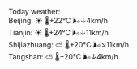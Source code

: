 Today weather:  
Beijing: ☀️   🌡️+22°C 🌬️↓4km/h  
Tianjin: ☀️   🌡️+24°C 🌬️↓11km/h  
Shijiazhuang: ⛅️  🌡️+20°C 🌬️↘11km/h  
Tangshan: ⛅️  🌡️+20°C 🌬️↓4km/h  
